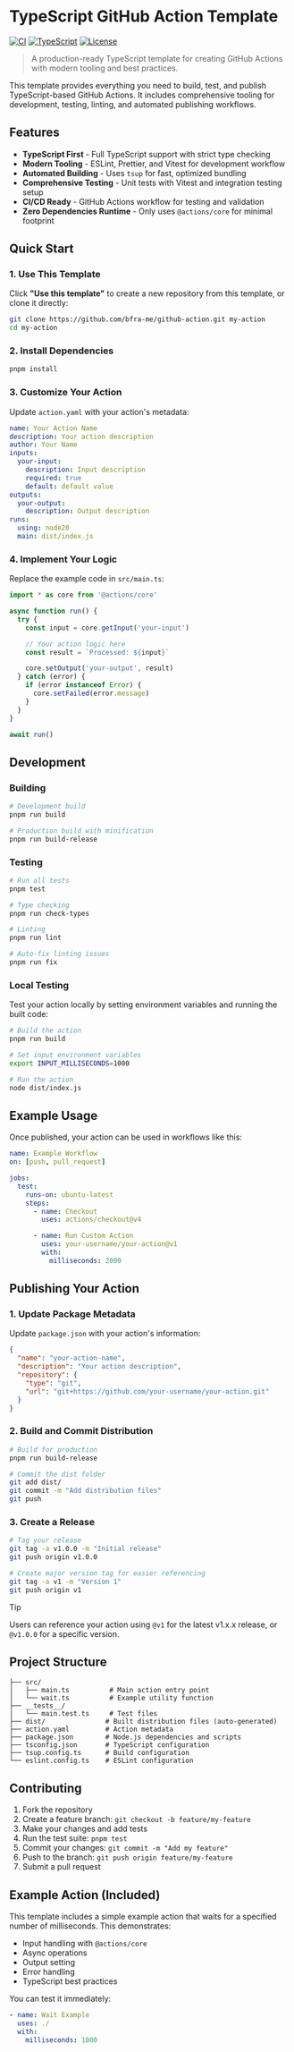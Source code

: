 # TypeScript GitHub Action Template

[![CI](https://img.shields.io/github/actions/workflow/status/bfra-me/github-action/ci.yaml?branch=main&style=for-the-badge&logo=github-actions&logoColor=white&label=ci)](https://github.com/bfra-me/github-action/actions?query=workflow%3Aci) [![TypeScript](https://img.shields.io/badge/TypeScript-blue?style=for-the-badge&logo=typescript&logoColor=white)](https://www.typescriptlang.org) [![License](https://img.shields.io/badge/License-MIT-yellow?style=for-the-badge)](LICENSE)

> A production-ready TypeScript template for creating GitHub Actions with modern tooling and best practices.

This template provides everything you need to build, test, and publish TypeScript-based GitHub Actions. It includes comprehensive tooling for development, testing, linting, and automated publishing workflows.

## Features

- **TypeScript First** - Full TypeScript support with strict type checking
- **Modern Tooling** - ESLint, Prettier, and Vitest for development workflow
- **Automated Building** - Uses `tsup` for fast, optimized bundling
- **Comprehensive Testing** - Unit tests with Vitest and integration testing setup
- **CI/CD Ready** - GitHub Actions workflow for testing and validation
- **Zero Dependencies Runtime** - Only uses `@actions/core` for minimal footprint

## Quick Start

### 1. Use This Template

Click **"Use this template"** to create a new repository from this template, or clone it directly:

```bash
git clone https://github.com/bfra-me/github-action.git my-action
cd my-action
```

### 2. Install Dependencies

```bash
pnpm install
```

### 3. Customize Your Action

Update `action.yaml` with your action's metadata:

```yaml
name: Your Action Name
description: Your action description
author: Your Name
inputs:
  your-input:
    description: Input description
    required: true
    default: default value
outputs:
  your-output:
    description: Output description
runs:
  using: node20
  main: dist/index.js
```

### 4. Implement Your Logic

Replace the example code in `src/main.ts`:

```javascript
import * as core from '@actions/core'

async function run() {
  try {
    const input = core.getInput('your-input')

    // Your action logic here
    const result = `Processed: ${input}`

    core.setOutput('your-output', result)
  } catch (error) {
    if (error instanceof Error) {
      core.setFailed(error.message)
    }
  }
}

await run()
```

## Development

### Building

```bash
# Development build
pnpm run build

# Production build with minification
pnpm run build-release
```

### Testing

```bash
# Run all tests
pnpm test

# Type checking
pnpm run check-types

# Linting
pnpm run lint

# Auto-fix linting issues
pnpm run fix
```

### Local Testing

Test your action locally by setting environment variables and running the built code:

```bash
# Build the action
pnpm run build

# Set input environment variables
export INPUT_MILLISECONDS=1000

# Run the action
node dist/index.js
```

## Example Usage

Once published, your action can be used in workflows like this:

```yaml
name: Example Workflow
on: [push, pull_request]

jobs:
  test:
    runs-on: ubuntu-latest
    steps:
      - name: Checkout
        uses: actions/checkout@v4

      - name: Run Custom Action
        uses: your-username/your-action@v1
        with:
          milliseconds: 2000
```

## Publishing Your Action

### 1. Update Package Metadata

Update `package.json` with your action's information:

```json
{
  "name": "your-action-name",
  "description": "Your action description",
  "repository": {
    "type": "git",
    "url": "git+https://github.com/your-username/your-action.git"
  }
}
```

### 2. Build and Commit Distribution

```bash
# Build for production
pnpm run build-release

# Commit the dist folder
git add dist/
git commit -m "Add distribution files"
git push
```

### 3. Create a Release

```bash
# Tag your release
git tag -a v1.0.0 -m "Initial release"
git push origin v1.0.0

# Create major version tag for easier referencing
git tag -a v1 -m "Version 1"
git push origin v1
```

> [!TIP]
>
> Users can reference your action using `@v1` for the latest v1.x.x release, or `@v1.0.0` for a specific version.

## Project Structure

```text
├── src/
│   ├── main.ts          # Main action entry point
│   └── wait.ts          # Example utility function
├── __tests__/
│   └── main.test.ts     # Test files
├── dist/               # Built distribution files (auto-generated)
├── action.yaml         # Action metadata
├── package.json        # Node.js dependencies and scripts
├── tsconfig.json       # TypeScript configuration
├── tsup.config.ts      # Build configuration
└── eslint.config.ts    # ESLint configuration
```

## Contributing

1. Fork the repository
2. Create a feature branch: `git checkout -b feature/my-feature`
3. Make your changes and add tests
4. Run the test suite: `pnpm test`
5. Commit your changes: `git commit -m "Add my feature"`
6. Push to the branch: `git push origin feature/my-feature`
7. Submit a pull request

## Example Action (Included)

This template includes a simple example action that waits for a specified number of milliseconds. This demonstrates:

- Input handling with `@actions/core`
- Async operations
- Output setting
- Error handling
- TypeScript best practices

You can test it immediately:

```yaml
- name: Wait Example
  uses: ./
  with:
    milliseconds: 1000
```
